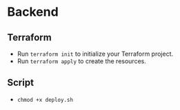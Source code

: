 # Backend

## Terraform

- Run `terraform init` to initialize your Terraform project.
- Run `terraform apply` to create the resources.

## Script

- `chmod +x deploy.sh`
